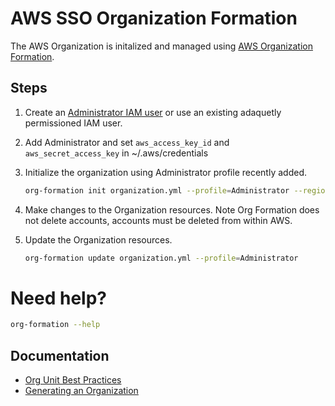 # AWS SSO Organization Formation

The AWS Organization is initalized and managed using [AWS Organization Formation](https://github.com/org-formation/org-formation-cli).


## Steps

1. Create an [Administrator IAM user](https://docs.aws.amazon.com/mediapackage/latest/ug/setting-up-create-iam-user.html) or use an existing adaquetly permissioned IAM user.

2. Add Administrator and set `aws_access_key_id` and `aws_secret_access_key` in ~/.aws/credentials

3. Initialize the organization using Administrator profile recently added.

    ```bash
    org-formation init organization.yml --profile=Administrator --region us-east-2
    ```

4. Make changes to the Organization resources. Note Org Formation does not delete accounts, accounts must be deleted from within AWS.

5. Update the Organization resources.
   
    ```bash
    org-formation update organization.yml --profile=Administrator
    ```

# Need help?
```bash
org-formation --help
```

## Documentation

*  [Org Unit Best Practices](https://aws.amazon.com/blogs/mt/best-practices-for-organizational-units-with-aws-organizations/?org_product_rc_OUBlog)
*  [Generating an Organization](https://github.com/org-formation/org-formation-cli/blob/master/docs/articles/org-formation.md#generating-an-organizationyml-file)